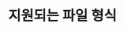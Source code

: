 ---
layout: default
title: 지원되는 파일 형식
nav_order: 1
permalink: /docs/collaborate_with_fusion_team/managing_design/supported_file_formats
grand_parent: Fusion Team으로 공동작업
parent: 디자인 관리
---